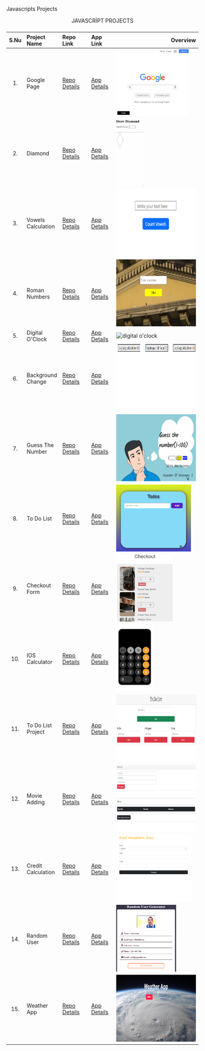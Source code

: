 Javascripts Projects

<table class="table">
  <caption>JAVASCRİPT PROJECTS<caption>
  <thead>
    <tr>
      <th>S.Nu</td>
      <th align="left" width="15%">Project Name</th>
      <th align="left" width="15%">Repo Link</th>
      <th align="left">App Link</th>
      <th align="right">Overview</th>
    </tr>
  </thead>
  <tbody>
    <tr>
      <td align=center >1.</td>
      <td>Google Page</td>
      <td><a href="https://github.com/Tolga-Han-Yilmaz/google-landing-project" target="_blank">Repo Details</td>
      <td><a href="https://tolga-han-yilmaz.github.io/google-landing-project/" target="_blank">App Details</td>
      <td><img src="./img/1-google.gif" alt="google" height="175px"></td>
    </tr>
    <tr>
      <td align=center >2.</td>
      <td>Diamond</td>
      <td><a href="https://github.com/Tolga-Han-Yilmaz/Diamond_Javascript" target="_blank">Repo Details</td>
      <td><a href="https://tolga-han-yilmaz.github.io/Diamond_Javascript/" target="_blank">App Details</td>
      <td><img src="./img/2-diamond.gif" alt="alis-veris" height="175px"></td>
    </tr>
    <tr>
      <td align=center >3.</td>
      <td>Vowels Calculation</td>
      <td><a href="https://github.com/Tolga-Han-Yilmaz/Vowels" target="_blank">Repo Details</td>
      <td><a href="https://tolga-han-yilmaz.github.io/Vowels/" target="_blank">App Details</td>
      <td><img src="./img/3-vowels.gif" alt="vowels" height="175px"></td>
    </tr>
    <tr>
      <td align=center >4.</td>
      <td>Roman Numbers</td>
      <td><a href="https://github.com/Tolga-Han-Yilmaz/Roman_Numbers" target="_blank">Repo Details</td>
      <td><a href="https://tolga-han-yilmaz.github.io/Roman_Numbers/" target="_blank">App Details</td>
      <td><img src="./img/4-roman.gif" alt="roman numbers" height="175px"></td>
    </tr>
    <tr>
      <td align=center >5.</td>
      <td>Digital O'Clock</td>
      <td><a href="https://github.com/Tolga-Han-Yilmaz/Digital_O-Clock" target="_blank">Repo Details</td>
      <td><a href="https://tolga-han-yilmaz.github.io/Digital_O-Clock/" target="_blank">App Details</td>
      <td><img src="./img/5-digital.gif" alt="digital o'clock" height="175px"></td>
    </tr>
    <tr>
      <td align=center >6.</td>
      <td>Background Change</td>
      <td><a href="https://github.com/Tolga-Han-Yilmaz/Background_Change" target="_blank">Repo Details</td>
      <td><a href="https://tolga-han-yilmaz.github.io/Background_Change/" target="_blank">App Details</td>
      <td><img src="./img/6-background.gif" alt="background" height="175px"></td>
    </tr>
    <tr>
      <td align=center >7.</td>
      <td>Guess The Number</td>
      <td><a href="https://github.com/Tolga-Han-Yilmaz/Guess_The_Number" target="_blank">Repo Details</td>
      <td><a href="https://tolga-han-yilmaz.github.io/Guess_The_Number/" target="_blank">App Details</td>
      <td><img src="./img/7-guess.gif" alt="guess the number" height="175px"></td>
    </tr>
    <tr>
      <td align=center >8.</td>
      <td>To Do List</td>
      <td><a href="https://github.com/Tolga-Han-Yilmaz/Todo_basic" target="_blank">Repo Details</td>
      <td><a href="https://tolga-han-yilmaz.github.io/Todo_basic/" target="_blank">App Details</td>
      <td><img src="./img/8-todo.gif" alt="todo" height="175px"></td>
    </tr>
    <tr>
      <td align=center >9.</td>
      <td>Checkout Form</td>
      <td><a href="https://github.com/Tolga-Han-Yilmaz/Checkout_Form" target="_blank">Repo Details</td>
      <td><a href="https://tolga-han-yilmaz.github.io/Checkout_Form/" target="_blank">App Details</td>
      <td><img src="./img/9-checkout.gif" alt="checkout" height="175px"></td>
    </tr>
    <tr>
      <td align=center >10.</td>
      <td>IOS Calculator</td>
      <td><a href="https://github.com/Tolga-Han-Yilmaz/Project_IOS_Calculator" target="_blank">Repo Details</td>
      <td><a href="https://tolga-han-yilmaz.github.io/Project_IOS_Calculator/" target="_blank">App Details</td>
      <td><img src="./img/10-ios.gif" alt="ios" height="175px"></td>
    </tr>
    <tr>
      <td align=center >11.</td>
      <td>To Do List Project</td>
      <td><a href="https://github.com/Tolga-Han-Yilmaz/To_Do_List_Project" target="_blank">Repo Details</td>
      <td><a href="https://tolga-han-yilmaz.github.io/To_Do_List_Project/" target="_blank">App Details</td>
      <td><img src="./img/11-todo2.gif" alt="todo" height="175px"></td>
    </tr>
    <tr>
      <td align=center >12.</td>
      <td>Movie Adding</td>
      <td><a href="https://github.com/Tolga-Han-Yilmaz/Movie_Adding_Project" target="_blank">Repo Details</td>
      <td><a href="https://tolga-han-yilmaz.github.io/Movie_Adding_Project/" target="_blank">App Details</td>
      <td><img src="./img/12-movie.gif" alt="movie" height="175px"></td>
    </tr>
    <tr>
      <td align=center >13.</td>
      <td>Credit Calculation</td>
      <td><a href="https://github.com/Tolga-Han-Yilmaz/Credit_Calculation" target="_blank">Repo Details</td>
      <td><a href="https://tolga-han-yilmaz.github.io/Credit_Calculation/" target="_blank">App Details</td>
      <td><img src="./img/13-credit.gif" alt="credit" height="175px"></td>
    </tr>
    <tr>
      <td align=center >14.</td>
      <td>Random User</td>
      <td><a href="https://github.com/Tolga-Han-Yilmaz/Random_User" target="_blank">Repo Details</td>
      <td><a href="https://tolga-han-yilmaz.github.io/Random_User/" target="_blank">App Details</td>
      <td><img src="./img/14-random.gif" alt="random" height="175px"></td>
    </tr>
    <tr>
      <td align=center >15.</td>
      <td>Weather App</td>
      <td><a href="https://github.com/Tolga-Han-Yilmaz/Weather_App" target="_blank">Repo Details</td>
      <td><a href="https://tolga-han-yilmaz.github.io/Weather_App/" target="_blank">App Details</td>
      <td><img src="./img/15-weather.png" alt="weather" height="175px"></td>
    </tr>
  </tbody>
</table>